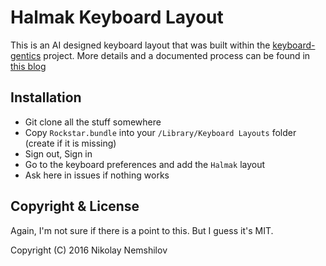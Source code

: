 # Halmak Keyboard Layout

This is an AI designed keyboard layout that was built within the
[keyboard-gentics](https://github.com/MadRabbit/keyboard-genetics) project.
More details and a documented process can be found in
[this blog](http://nikolay.rocks/categories/optimal+keyboard)


## Installation

* Git clone all the stuff somewhere
* Copy `Rockstar.bundle` into your `/Library/Keyboard Layouts` folder (create if it is missing)
* Sign out, Sign in
* Go to the keyboard preferences and add the `Halmak` layout
* Ask here in issues if nothing works

## Copyright & License

Again, I'm not sure if there is a point to this. But I guess it's MIT.

Copyright (C) 2016 Nikolay Nemshilov
